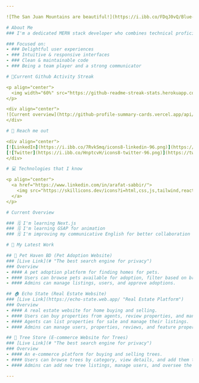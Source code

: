 ```yaml
---

![The San Juan Mountains are beautiful!](https://i.ibb.co/FDqJ0vQ/Blue-Modern-Email-Signature-1.png "San Juan Mountains")

# About Me
### I'm a dedicated MERN stack developer who combines technical proficiency with a keen eye for design, creating websites that exceed user expectations in terms of both form and function.

### Focused on:
- ### Delightful user experiences
- ### Intuitive & responsive interfaces
- ### Clean & maintainable code
- ### Being a team player and a strong communicator

# 🧨Current Github Activity Streak

<p align="center">
  <img width="60%" src="https://github-readme-streak-stats.herokuapp.com/?user=abusaiyedjoy&theme=github-dark&hide_border=true)](https://git.io/streak-stats" />
</p>

<div align="center">
![Current overview](http://github-profile-summary-cards.vercel.app/api/cards/profile-details?username=abusaiyedjoy&theme=github_dark)
</div>

# 🔎 Reach me out

<div align="center">
[![LinkedIn](https://i.ibb.co/7RvkSmq/icons8-linkedin-96.png)](https://www.linkedin.com/in/arafat-sabbir/)
[![Twitter](https://i.ibb.co/HnptcvH/icons8-twitter-96.png)](https://twitter.com/arafatshabbir8)
</div>

# 💻 Technologies that I know

<p align="center">
  <a href="https://www.linkedin.com/in/arafat-sabbir/">
    <img src="https://skillicons.dev/icons?i=html,css,js,tailwind,react,mongodb,express,firebase" />
  </a>
</p>

# Current Overview

### 🗒 I'm learning Next.js
### 🗒 I'm learning GSAP for animation
### 🗒 I'm improving my communicative English for better collaboration

# 💼 My Latest Work

## 🐾 Pet Haven BD (Pet Adoption Website)
### [Live Link](# "The best search engine for privacy")
### Overview
- #### A pet adoption platform for finding homes for pets.
- #### Users can browse pets available for adoption, filter based on breed, and communicate with pet owners.
- #### Admins can manage listings, users, and approve adoptions.

## 🏠 Echo State (Real Estate Website)
### [Live Link](https://echo-state.web.app/ "Real Estate Platform")
### Overview
- #### A real estate website for home buying and selling.
- #### Users can buy properties from agents, review properties, and manage their purchases.
- #### Agents can list properties for sale and manage their listings.
- #### Admins can manage users, properties, reviews, and feature properties on the home page.

## 🌳 Tree Store (E-commerce Website for Trees)
### [Live Link](# "The best search engine for privacy")
### Overview
- #### An e-commerce platform for buying and selling trees.
- #### Users can browse trees by category, view details, and add them to their cart.
- #### Admins can add new tree listings, manage users, and oversee the entire store.

---
```

